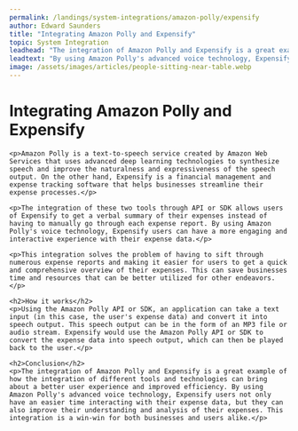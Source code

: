```yaml
---
permalink: /landings/system-integrations/amazon-polly/expensify
author: Edward Saunders
title: "Integrating Amazon Polly and Expensify"
topic: System Integration
leadhead: "The integration of Amazon Polly and Expensify is a great example of how the integration of different tools and technologies can bring about a better user experience and improved efficiency"
leadtext: "By using Amazon Polly's advanced voice technology, Expensify users not only have an easier time interacting with their expense data, but they can also improve their understanding and analysis of their expenses. This integration is a win-win for both businesses and users alike."
image: /assets/images/articles/people-sitting-near-table.webp
---
```

<div class="arttext">	<h1>Integrating Amazon Polly and Expensify</h1>
	
	<p>Amazon Polly is a text-to-speech service created by Amazon Web Services that uses advanced deep learning technologies to synthesize speech and improve the naturalness and expressiveness of the speech output. On the other hand, Expensify is a financial management and expense tracking software that helps businesses streamline their expense processes.</p>
	
	<p>The integration of these two tools through API or SDK allows users of Expensify to get a verbal summary of their expenses instead of having to manually go through each expense report. By using Amazon Polly's voice technology, Expensify users can have a more engaging and interactive experience with their expense data.</p>
	
	<p>This integration solves the problem of having to sift through numerous expense reports and making it easier for users to get a quick and comprehensive overview of their expenses. This can save businesses time and resources that can be better utilized for other endeavors.</p>

	<h2>How it works</h2>
	<p>Using the Amazon Polly API or SDK, an application can take a text input (in this case, the user's expense data) and convert it into speech output. This speech output can be in the form of an MP3 file or audio stream. Expensify would use the Amazon Polly API or SDK to convert the expense data into speech output, which can then be played back to the user.</p>

	<h2>Conclusion</h2>
	<p>The integration of Amazon Polly and Expensify is a great example of how the integration of different tools and technologies can bring about a better user experience and improved efficiency. By using Amazon Polly's advanced voice technology, Expensify users not only have an easier time interacting with their expense data, but they can also improve their understanding and analysis of their expenses. This integration is a win-win for both businesses and users alike.</p>
</div>